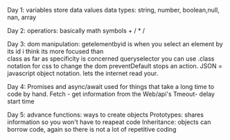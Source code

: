 Day 1: variables store data values
data types: string, number, boolean,null, nan, array

Day 2: operatiors: basically math symbols + / \* /

Day 3: dom manipulation: getelementbyid is when you select an element by its id i think its more focused than  
class  as far as specificity is concerned
queryselector you can use .class notation for css to change the dom
preventDefault stops an action.
JSON = javascript object notation. lets the internet read your.

Day 4: Promises and async/await used for things that take a long time to code by hand.
Fetch - get information from the Web/api's
Tmeout- delay start time

Day 5: advance functions: ways to create objects
Prototypes: shares information so you won't have to reapeat code
Inheritance: objects can borrow code, again so there is not a lot of repetitive coding
